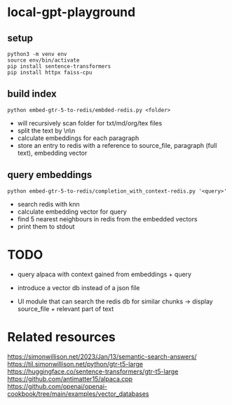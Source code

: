 # local-gpt-playground

## setup

```
python3 -m venv env
source env/bin/activate 
pip install sentence-transformers 
pip install httpx faiss-cpu
```

## build index

```
python embed-gtr-5-to-redis/embded-redis.py <folder>
```

* will recursively scan folder for txt/md/org/tex files
* split the text by \n\n
* calculate embeddings for each paragraph
* store an entry to redis with a reference to source_file, paragraph (full text), embedding vector

## query embeddings

```
python embed-gtr-5-to-redis/completion_with_context-redis.py '<query>'
```

* search redis with knn
* calculate embedding vector for query
* find 5 nearest neighbours in redis from the embedded vectors
* print them to stdout

# TODO

* query alpaca with context gained from embeddings + query
+ introduce a vector db instead of a json file

* UI module that can search the redis db for similar chunks -> display source_file + relevant part of text


# Related resources

https://simonwillison.net/2023/Jan/13/semantic-search-answers/
https://til.simonwillison.net/python/gtr-t5-large
https://huggingface.co/sentence-transformers/gtr-t5-large
https://github.com/antimatter15/alpaca.cpp
https://github.com/openai/openai-cookbook/tree/main/examples/vector_databases
